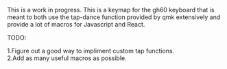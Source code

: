 This is a work in progress.  This is a keymap for the gh60 keyboard that is meant to both use the tap-dance function provided by qmk extensively and provide a lot of 
macros for Javascript and React.


TODO:

 	
1.Figure out a good way to impliment custom tap functions.    
2.Add as many useful macros as possible.